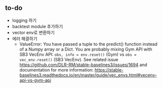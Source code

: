 ## to-do
- logging 하기
- backtest module 추가하기 
- vector env로 변환하기
- 에러 해결하기
  - ValueError: You have passed a tuple to the predict() function instead of a Numpy array or a Dict. You are probably mixing Gym API with SB3 VecEnv API: `obs, info = env.reset()` (Gym) vs `obs = vec_env.reset()` (SB3 VecEnv). See related issue https://github.com/DLR-RM/stable-baselines3/issues/1694 and documentation for more information: https://stable-baselines3.readthedocs.io/en/master/guide/vec_envs.html#vecenv-api-vs-gym-api
